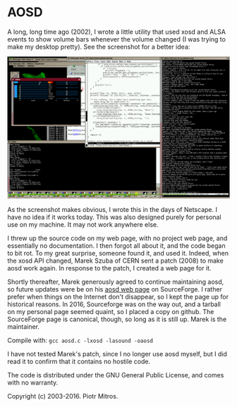 AOSD
====

A long, long time ago (2002), I wrote a little utility that used xosd
and ALSA events to show volume bars whenever the volume changed (I was
trying to make my desktop pretty). See the screenshot for a better
idea:

![Screenshot](alsa-xosd.png)

As the screenshot makes obvious, I wrote this in the days of
Netscape. I have no idea if it works today. This was also designed
purely for personal use on my machine. It may not work anywhere else.

I threw up the source code on my web page, with no project web page,
and essentially no documentation. I then forgot all about it, and the
code began to bit rot. To my great surprise, someone found it, and
used it. Indeed, when the xosd API changed, Marek Szuba of CERN sent a
patch (2008) to make aosd work again. In response to the patch, I
created a web page for it.

Shortly thereafter, Marek generously agreed to continue maintaining
aosd, so future updates were be on his [aosd web
page](http://aosd.sourceforge.net/) on SourceForge. I rather prefer
when things on the Internet don't disappear, so I kept the page up for
historical reasons. In 2016, Sourceforge was on the way out, and a
tarball on my personal page seemed quaint, so I placed a copy on
github. The SourceForge page is canonical, though, so long as it is
still up. Marek is the maintainer. 

Compile with: `gcc aosd.c -lxosd -lasound -oaosd`

I have not tested Marek's patch, since I no longer use aosd
    myself, but I did read it to confirm that it contains no hostile
    code.

The code is distributed under the GNU General Public License,
    and comes with no warranty.

Copyright (c) 2003-2016. Piotr Mitros.
